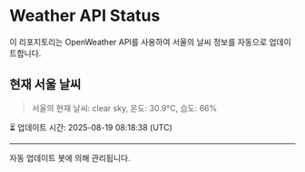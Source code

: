
# Weather API Status

이 리포지토리는 OpenWeather API를 사용하여 서울의 날씨 정보를 자동으로 업데이트합니다.

## 현재 서울 날씨
> 서울의 현재 날씨: clear sky, 온도: 30.9°C, 습도: 66%

⏳ 업데이트 시간: 2025-08-19 08:18:38 (UTC)

---
자동 업데이트 봇에 의해 관리됩니다.
